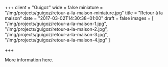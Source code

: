 +++
client = "Guigoz"
wide = false
miniature = "/img/projects/guigoz/retour-a-la-maison-miniature.jpg"
title = "Retour à la maison"
date = "2017-03-02T14:30:38+01:00"
draft = false
images = [
  "/img/projects/guigoz/retour-a-la-maison-1.jpg",
  "/img/projects/guigoz/retour-a-la-maison-2.jpg",
  "/img/projects/guigoz/retour-a-la-maison-3.jpg",
  "/img/projects/guigoz/retour-a-la-maison-4.jpg"
]

+++

More information here.
